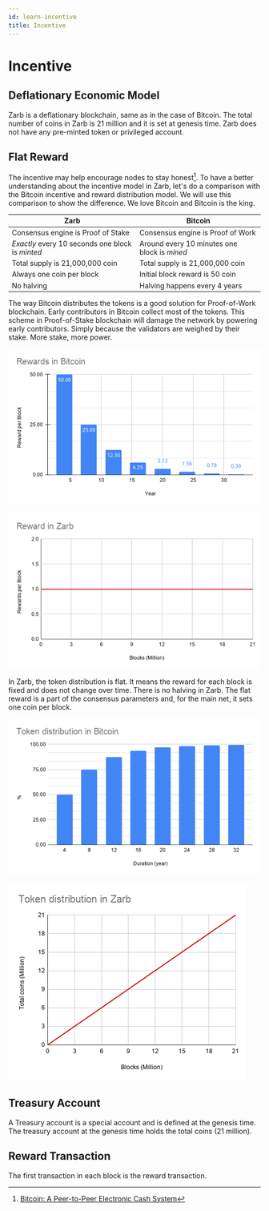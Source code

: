 ```yaml
---
id: learn-incentive
title: Incentive
---
```


# Incentive

## Deflationary Economic Model

Zarb is a deflationary blockchain, same as in the case of Bitcoin. The total number of coins in Zarb 
is 21 million and it is set at genesis time. Zarb does not have any pre-minted token or privileged account.

## Flat Reward

The incentive may help encourage nodes to stay honest[^first]. To have a better understanding about 
the incentive model in Zarb, let's do a comparison with the Bitcoin incentive and reward 
distribution model. We will use this comparison to show the difference. We love Bitcoin and Bitcoin 
is the king.

| Zarb                                             | Bitcoin                                      |
| ------------------------------------------------ | -------------------------------------------- |
| Consensus engine is Proof of Stake               | Consensus engine is Proof of Work            |
| _Exactly_ every 10 seconds one block is _minted_ | Around every 10 minutes one block is _mined_ |
| Total supply is 21,000,000 coin                  | Total supply is 21,000,000 coin              |
| Always one coin per block                        | Initial block reward is 50 coin              |
| No halving                                       | Halving happens every 4 years                |

The way Bitcoin distributes the tokens is a good solution for Proof-of-Work blockchain. Early 
contributors in Bitcoin collect most of the tokens. This scheme in Proof-of-Stake blockchain will 
damage the network by powering early contributors. Simply because the validators are weighed by 
their stake. More stake, more power.

![Rewards in Bitcoin](../assets/images/bitcoin_reward.png)

![Rewards in Zarb](../assets/images/zarb_reward.png)

In Zarb, the token distribution is flat. It means the reward for each block is fixed and does not change 
over time. There is no halving in Zarb. The flat reward is a part of the consensus parameters and, for
the main net, it sets one coin per block.

![Token distribution in Bitcoin](../assets/images/bitcoin_token_distribution.png)

![Token distribution in Zarb](../assets/images/zarb_token_distribution.png)

## Treasury Account

A Treasury account is a special account and is defined at the genesis time. The treasury account at the 
genesis time holds the total coins (21 million).

## Reward Transaction

The first transaction in each block is the reward transaction.

[^first]: [Bitcoin: A Peer-to-Peer Electronic Cash System](https://bitcoin.org/bitcoin.pdf)
